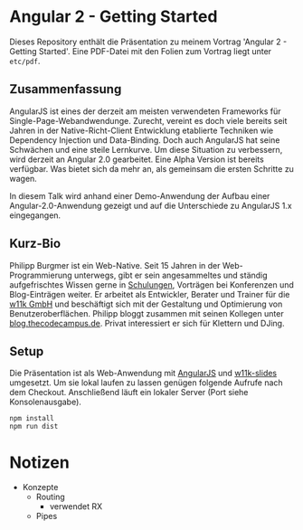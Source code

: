 # Angular 2 - Getting Started

Dieses Repository enthält die Präsentation zu meinem Vortrag 'Angular 2 - Getting Started'. Eine PDF-Datei mit den Folien zum Vortrag liegt unter ```etc/pdf```.


## Zusammenfassung

AngularJS ist eines der derzeit am meisten verwendeten Frameworks für Single-Page-Webandwendunge. Zurecht, vereint es doch viele bereits seit Jahren in der Native-Richt-Client Entwicklung etablierte Techniken wie Dependency Injection und Data-Binding. Doch auch AngularJS hat seine Schwächen und eine steile Lernkurve. Um diese Situation zu verbessern, wird derzeit an Angular 2.0 gearbeitet. Eine Alpha Version ist bereits verfügbar. Was bietet sich da mehr an, als gemeinsam die ersten Schritte zu wagen.

In diesem Talk wird anhand einer Demo-Anwendung der Aufbau einer Angular-2.0-Anwendung gezeigt und auf die Unterschiede zu AngularJS 1.x eingegangen.


## Kurz-Bio

Philipp Burgmer ist ein Web-Native. Seit 15 Jahren in der Web-Programmierung unterwegs, gibt er sein angesammeltes und ständig aufgefrischtes Wissen gerne in [Schulungen](https://www.thecodecampus.de), Vorträgen bei Konferenzen und Blog-Einträgen weiter. Er arbeitet als Entwickler, Berater und Trainer für die [w11k GmbH](http://w11k.de) und beschäftigt sich mit der Gestaltung und Optimierung von Benutzeroberflächen. Philipp bloggt zusammen mit seinen Kollegen unter [blog.thecodecampus.de](blog.thecodecampus.de). Privat interessiert er sich für Klettern und DJing.


## Setup

Die Präsentation ist als Web-Anwendung mit [AngularJS](https://angularjs.org/) und [w11k-slides](https://github.com/w11k/w11k-slides) umgesetzt. Um sie lokal laufen zu lassen genügen folgende Aufrufe nach dem Checkout. Anschließend läuft ein lokaler Server (Port siehe Konsolenausgabe).

```
npm install
npm run dist
```

# Notizen

* Konzepte
  * Routing
    * verwendet RX
  * Pipes
